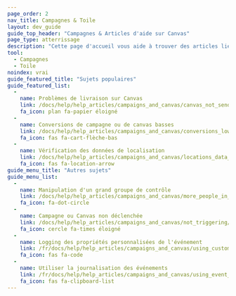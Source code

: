 ```yaml
---
page_order: 2
nav_title: Campagnes & Toile
layout: dev_guide
guide_top_header: "Campagnes & Articles d'aide sur Canvas"
page_type: atterrissage
description: "Cette page d'accueil vous aide à trouver des articles liés à des problèmes courants avec vos campagnes ou Canvases."
tool:
  - Campagnes
  - Toile
noindex: vrai
guide_featured_title: "Sujets populaires"
guide_featured_list:
  - 
    name: Problèmes de livraison sur Canvas
    link: /docs/help/help_articles/campaigns_and_canvas/canvas_not_sending/
    fa_icon: plan fa-papier éloigné
  - 
    name: Conversions de campagne ou de canvas basses
    link: /docs/help/help_articles/campaigns_and_canvas/conversions_low/
    fa_icon: fas fa-cart-flèche-bas
  - 
    name: Vérification des données de localisation
    link: /docs/help/help_articles/campaigns_and_canvas/locations_data_in_campaigns/
    fa_icon: fas fa-location-arrow
guide_menu_title: "Autres sujets"
guide_menu_list:
  - 
    name: Manipulation d'un grand groupe de contrôle
    link: /docs/help/help_articles/campaigns_and_canvas/more_people_in_control_group/
    fa_icon: fa-dot-circle
  - 
    name: Campagne ou Canvas non déclenchée
    link: /docs/help/help_articles/campaigns_and_canvas/not_triggering/
    fa_icon: cercle fa-times éloigné
  - 
    name: Logging des propriétés personnalisées de l'événement
    link: /fr/docs/help/help_articles/campaigns_and_canvas/using_custom_event_properties/
    fa_icon: fas fa-code
  - 
    name: Utiliser la journalisation des événements
    link: /fr/docs/help/help_articles/campaigns_and_canvas/using_event_logging/
    fa_icon: fas fa-clipboard-list
---
```


